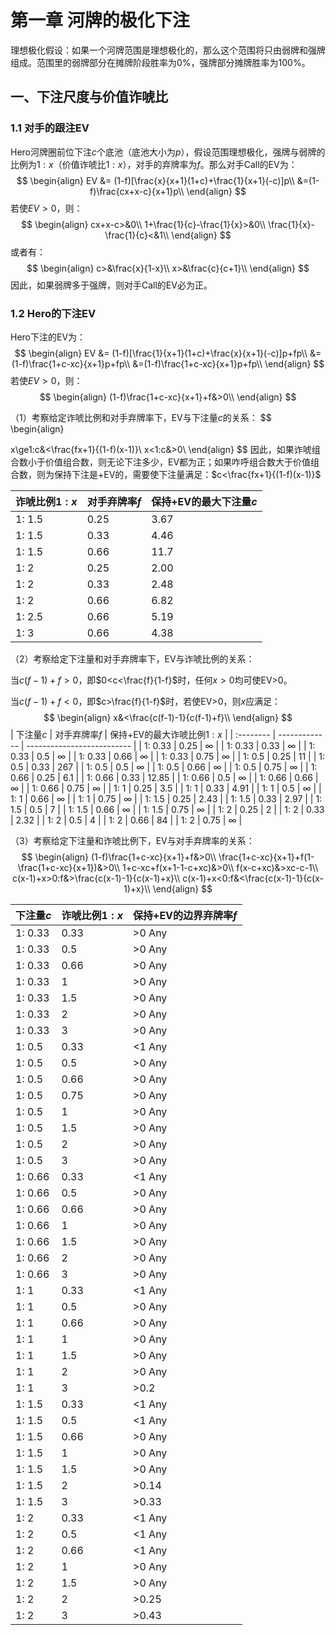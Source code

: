 # 第一章 河牌的极化下注

理想极化假设：如果一个河牌范围是理想极化的，那么这个范围将只由弱牌和强牌组成。范围里的弱牌部分在摊牌阶段胜率为0%，强牌部分摊牌胜率为100%。

## 一、下注尺度与价值诈唬比

### 1.1 对手的跟注EV

Hero河牌圈前位下注$c$个底池（底池大小为$p$），假设范围理想极化，强牌与弱牌的比例为$1:x$（价值诈唬比$1:x$），对手的弃牌率为$f$。那么对手Call的EV为：
$$
\begin{align}
EV &= (1-f)[\frac{x}{x+1}(1+c)+\frac{1}{x+1}(-c)]p\\
&=(1-f)\frac{cx+x-c}{x+1}p\\
\end{align}
$$
若使$EV>0$，则：
$$
\begin{align}
cx+x-c>&0\\
1+\frac{1}{c}-\frac{1}{x}>&0\\
\frac{1}{x}-\frac{1}{c}<&1\\
\end{align}
$$
或者有：
$$
\begin{align}
c>&\frac{x}{1-x}\\
x>&\frac{c}{c+1}\\
\end{align}
$$
因此，如果弱牌多于强牌，则对手Call的EV必为正。

### 1.2 Hero的下注EV

Hero下注的EV为：
$$
\begin{align}
EV &= (1-f)[\frac{1}{x+1}(1+c)+\frac{x}{x+1}(-c)]p+fp\\
&=(1-f)\frac{1+c-xc}{x+1}p+fp\\
&=(1-f)\frac{1+c-xc}{x+1}p+fp\\
\end{align}
$$
若使$EV>0$，则：
$$
\begin{align}
(1-f)\frac{1+c-xc}{x+1}+f&>0\\
\end{align}
$$

（1）考察给定诈唬比例和对手弃牌率下，EV与下注量$c$的关系：
$$
\begin{align}

x\ge1:c&<\frac{fx+1}{(1-f)(x-1)}\\
x<1:c&>0\\
\end{align}
$$
因此，如果诈唬组合数小于价值组合数，则无论下注多少，EV都为正；如果咋呼组合数大于价值组合数，则为保持下注是+EV的，需要使下注量满足：$c<\frac{fx+1}{(1-f)(x-1)}$

| 诈唬比例$1:x$ | 对手弃牌率$f$ | 保持+EV的最大下注量$c$ |
| :------------ | ------------- | ---------------------- |
| 1: 1.5        | 0.25          | 3.67                   |
| 1: 1.5        | 0.33          | 4.46                   |
| 1: 1.5        | 0.66          | 11.7                   |
| 1: 2          | 0.25          | 2.00                   |
| 1: 2          | 0.33          | 2.48                   |
| 1: 2          | 0.66          | 6.82                   |
| 1: 2.5        | 0.66          | 5.19                   |
| 1: 3          | 0.66          | 4.38                   |

（2）考察给定下注量和对手弃牌率下，EV与诈唬比例的关系：

当$c(f-1)+f>0$，即$0<c<\frac{f}{1-f}$时，任何$x>0$均可使EV>0。

当$c(f-1)+f<0$，即$c>\frac{f}{1-f}$时，若使EV>0，则$x$应满足：
$$
\begin{align}
x&<\frac{c(f-1)-1}{c(f-1)+f}\\
\end{align}
$$
| 下注量$c$ | 对手弃牌率$f$ | 保持+EV的最大诈唬比例$1:x$ |
| :-------- | ------------- | -------------------------- |
| 1: 0.33   | 0.25          | $\infty$                   |
| 1: 0.33   | 0.33          | $\infty$                   |
| 1: 0.33   | 0.5           | $\infty$                   |
| 1: 0.33   | 0.66          | $\infty$                   |
| 1: 0.33   | 0.75          | $\infty$                   |
| 1: 0.5    | 0.25          | 11                         |
| 1: 0.5    | 0.33          | 267                        |
| 1: 0.5    | 0.5           | $\infty$                   |
| 1: 0.5    | 0.66          | $\infty$                   |
| 1: 0.5    | 0.75          | $\infty$                   |
| 1: 0.66   | 0.25          | 6.1                        |
| 1: 0.66   | 0.33          | 12.85                      |
| 1: 0.66   | 0.5           | $\infty$                   |
| 1: 0.66   | 0.66          | $\infty$                   |
| 1: 0.66   | 0.75          | $\infty$                   |
| 1: 1      | 0.25          | 3.5                        |
| 1: 1      | 0.33          | 4.91                       |
| 1: 1      | 0.5           | $\infty$                   |
| 1: 1      | 0.66          | $\infty$                   |
| 1: 1      | 0.75          | $\infty$                   |
| 1: 1.5    | 0.25          | 2.43                       |
| 1: 1.5    | 0.33          | 2.97                       |
| 1: 1.5    | 0.5           | 7                          |
| 1: 1.5    | 0.66          | $\infty$                   |
| 1: 1.5    | 0.75          | $\infty$                   |
| 1: 2      | 0.25          | 2                          |
| 1: 2      | 0.33          | 2.32                       |
| 1: 2      | 0.5           | 4                          |
| 1: 2      | 0.66          | 84                         |
| 1: 2      | 0.75          | $\infty$                   |

（3）考察给定下注量和诈唬比例下，EV与对手弃牌率的关系：
$$
\begin{align}
(1-f)\frac{1+c-xc}{x+1}+f&>0\\
\frac{1+c-xc}{x+1}+f(1-\frac{1+c-xc}{x+1})&>0\\
1+c-xc+f(x+1-1-c+xc)&>0\\
f(x-c+xc)&>xc-c-1\\
c(x-1)+x>0:f&>\frac{c(x-1)-1}{c(x-1)+x}\\
c(x-1)+x<0:f&<\frac{c(x-1)-1}{c(x-1)+x}\\
\end{align}
$$

| 下注量$c$ | 诈唬比例$1:x$ | 保持+EV的边界弃牌率$f$ |
| :-------- | ------------- | ---------------------- |
| 1: 0.33   | 0.33          | >0  Any                |
| 1: 0.33   | 0.5           | >0  Any                |
| 1: 0.33   | 0.66          | >0  Any                |
| 1: 0.33   | 1             | >0  Any                |
| 1: 0.33   | 1.5           | >0  Any                |
| 1: 0.33   | 2             | >0  Any                |
| 1: 0.33   | 3             | >0  Any                |
| 1: 0.5    | 0.33          | <1  Any                |
| 1: 0.5    | 0.5           | >0  Any                |
| 1: 0.5    | 0.66          | >0  Any                |
| 1: 0.5    | 0.75          | >0  Any                |
| 1: 0.5    | 1             | >0  Any                |
| 1: 0.5    | 1.5           | >0  Any                |
| 1: 0.5    | 2             | >0  Any                |
| 1: 0.5    | 3             | >0  Any                |
| 1: 0.66   | 0.33          | <1  Any                |
| 1: 0.66   | 0.5           | >0  Any                |
| 1: 0.66   | 0.66          | >0  Any                |
| 1: 0.66   | 1             | >0  Any                |
| 1: 0.66   | 1.5           | >0  Any                |
| 1: 0.66   | 2             | >0  Any                |
| 1: 0.66   | 3             | >0  Any                |
| 1: 1      | 0.33          | <1  Any                |
| 1: 1      | 0.5           | >0  Any                |
| 1: 1      | 0.66          | >0  Any                |
| 1: 1      | 1             | >0  Any                |
| 1: 1      | 1.5           | >0  Any                |
| 1: 1      | 2             | >0  Any                |
| 1: 1      | 3             | >0.2                   |
| 1: 1.5    | 0.33          | <1  Any                |
| 1: 1.5    | 0.5           | <1  Any                |
| 1: 1.5    | 0.66          | >0  Any                |
| 1: 1.5    | 1             | >0  Any                |
| 1: 1.5    | 1.5           | >0  Any                |
| 1: 1.5    | 2             | >0.14                  |
| 1: 1.5    | 3             | >0.33                  |
| 1: 2      | 0.33          | <1  Any                |
| 1: 2      | 0.5           | <1  Any                |
| 1: 2      | 0.66          | <1  Any                |
| 1: 2      | 1             | >0  Any                |
| 1: 2      | 1.5           | >0  Any                |
| 1: 2      | 2             | >0.25                  |
| 1: 2      | 3             | >0.43                  |









